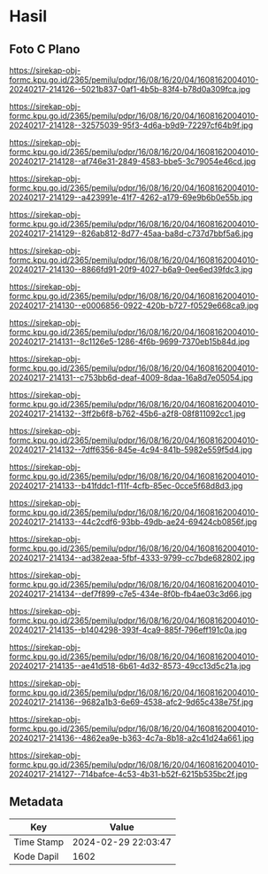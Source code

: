 # Hasil

## Foto C Plano

https://sirekap-obj-formc.kpu.go.id/2365/pemilu/pdpr/16/08/16/20/04/1608162004010-20240217-214126--5021b837-0af1-4b5b-83f4-b78d0a309fca.jpg

https://sirekap-obj-formc.kpu.go.id/2365/pemilu/pdpr/16/08/16/20/04/1608162004010-20240217-214128--32575039-95f3-4d6a-b9d9-72297cf64b9f.jpg

https://sirekap-obj-formc.kpu.go.id/2365/pemilu/pdpr/16/08/16/20/04/1608162004010-20240217-214128--af746e31-2849-4583-bbe5-3c79054e46cd.jpg

https://sirekap-obj-formc.kpu.go.id/2365/pemilu/pdpr/16/08/16/20/04/1608162004010-20240217-214129--a423991e-41f7-4262-a179-69e9b6b0e55b.jpg

https://sirekap-obj-formc.kpu.go.id/2365/pemilu/pdpr/16/08/16/20/04/1608162004010-20240217-214129--826ab812-8d77-45aa-ba8d-c737d7bbf5a6.jpg

https://sirekap-obj-formc.kpu.go.id/2365/pemilu/pdpr/16/08/16/20/04/1608162004010-20240217-214130--8866fd91-20f9-4027-b6a9-0ee6ed39fdc3.jpg

https://sirekap-obj-formc.kpu.go.id/2365/pemilu/pdpr/16/08/16/20/04/1608162004010-20240217-214130--e0006856-0922-420b-b727-f0529e668ca9.jpg

https://sirekap-obj-formc.kpu.go.id/2365/pemilu/pdpr/16/08/16/20/04/1608162004010-20240217-214131--8c1126e5-1286-4f6b-9699-7370eb15b84d.jpg

https://sirekap-obj-formc.kpu.go.id/2365/pemilu/pdpr/16/08/16/20/04/1608162004010-20240217-214131--c753bb6d-deaf-4009-8daa-16a8d7e05054.jpg

https://sirekap-obj-formc.kpu.go.id/2365/pemilu/pdpr/16/08/16/20/04/1608162004010-20240217-214132--3ff2b6f8-b762-45b6-a2f8-08f811092cc1.jpg

https://sirekap-obj-formc.kpu.go.id/2365/pemilu/pdpr/16/08/16/20/04/1608162004010-20240217-214132--7dff6356-845e-4c94-841b-5982e559f5d4.jpg

https://sirekap-obj-formc.kpu.go.id/2365/pemilu/pdpr/16/08/16/20/04/1608162004010-20240217-214133--b41fddc1-f11f-4cfb-85ec-0cce5f68d8d3.jpg

https://sirekap-obj-formc.kpu.go.id/2365/pemilu/pdpr/16/08/16/20/04/1608162004010-20240217-214133--44c2cdf6-93bb-49db-ae24-69424cb0856f.jpg

https://sirekap-obj-formc.kpu.go.id/2365/pemilu/pdpr/16/08/16/20/04/1608162004010-20240217-214134--ad382eaa-5fbf-4333-9799-cc7bde682802.jpg

https://sirekap-obj-formc.kpu.go.id/2365/pemilu/pdpr/16/08/16/20/04/1608162004010-20240217-214134--def7f899-c7e5-434e-8f0b-fb4ae03c3d66.jpg

https://sirekap-obj-formc.kpu.go.id/2365/pemilu/pdpr/16/08/16/20/04/1608162004010-20240217-214135--b1404298-393f-4ca9-885f-796eff191c0a.jpg

https://sirekap-obj-formc.kpu.go.id/2365/pemilu/pdpr/16/08/16/20/04/1608162004010-20240217-214135--ae41d518-6b61-4d32-8573-49cc13d5c21a.jpg

https://sirekap-obj-formc.kpu.go.id/2365/pemilu/pdpr/16/08/16/20/04/1608162004010-20240217-214136--9682a1b3-6e69-4538-afc2-9d65c438e75f.jpg

https://sirekap-obj-formc.kpu.go.id/2365/pemilu/pdpr/16/08/16/20/04/1608162004010-20240217-214136--4862ea9e-b363-4c7a-8b18-a2c41d24a661.jpg

https://sirekap-obj-formc.kpu.go.id/2365/pemilu/pdpr/16/08/16/20/04/1608162004010-20240217-214127--714bafce-4c53-4b31-b52f-6215b535bc2f.jpg


## Metadata

| Key        | Value               |
| ---------- | ------------------- |
| Time Stamp | 2024-02-29 22:03:47 |
| Kode Dapil | 1602                |



